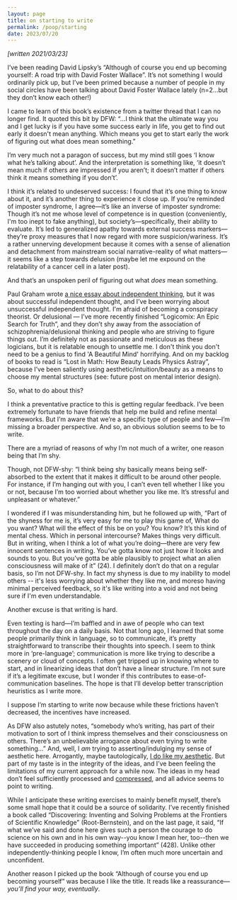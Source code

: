 ```yaml
---
layout: page
title: on starting to write
permalink: /poop/starting
date: 2023/07/20
---
```


_[written 2021/03/23]_

I’ve been reading David Lipsky’s “Although of course you end up becoming yourself: A road trip with David Foster Wallace”. It’s not something I would ordinarily pick up, but I’ve been primed because a number of people in my social circles have been talking about David Foster Wallace lately (n=2...but they don’t know each other!) 

I came to learn of this book’s existence from a twitter thread that I can no longer find. It quoted this bit by DFW: “…I think that the ultimate way you and I get lucky is if you have some success early in life, you get to find out early it doesn't mean anything. Which means you get to start early the work of figuring out what does mean something.” 

I’m very much not a paragon of success, but my mind still goes ‘I know what he’s talking about’. And the interpretation is something like, ‘it doesn’t mean much if others are impressed if you aren’t; it doesn’t matter if others think it means something if you don’t’. 

I think it’s related to undeserved success: I found that it’s one thing to know about it, and it’s another thing to experience it close up. If you’re reminded of imposter syndrome, I agree—it’s like an inverse of imposter syndrome: Though it’s not me whose level of competence is in question (conveniently, I'm too inept to fake anything), but society’s—specifically, their ability to evaluate. It’s led to generalized apathy towards external success markers—they’re proxy measures that I now regard with more suspicion/wariness. It’s a rather unnerving development because it comes with a sense of alienation and detachment from mainstream social narrative-reality of what matters—it seems like a step towards delusion (maybe let me expound on the relatability of a cancer cell in a later post).

And that’s an unspoken peril of figuring out what _does_ mean something. 

Paul Graham wrote [a nice essay about independent thinking](http://www.paulgraham.com/think.html), but it was about successful independent thought, and I’ve been worrying about unsuccessful independent thought. I'm afraid of becoming a conspiracy theorist. Or delusional — I’ve more recently finished “Logicomix: An Epic Search for Truth”, and they don’t shy away from the association of schizophrenia/delusional thinking and people who are striving to figure things out. I’m definitely not as passionate and meticulous as these logicians, but it is relatable enough to unsettle me. I don't think you don't need to be a genius to find 'A Beautiful Mind' horrifying. And on my backlog of books to read is “Lost in Math: How Beauty Leads Physics Astray”, because I’ve been saliently using aesthetic/intuition/beauty as a means to choose my mental structures (see: future post on mental interior design).

So, what to do about this? 

I think a preventative practice to this is getting regular feedback. I’ve been extremely fortunate to have friends that help me build and refine mental frameworks. But I’m aware that we’re a specific type of people and few—I’m missing a broader perspective. And so, an obvious solution seems to be to write. 

There are a myriad of reasons of why I’m not much of a writer, one reason being that I’m shy. 

Though, not DFW-shy: “I think being shy basically means being self-absorbed to the extent that it makes it difficult to be around other people. For instance, if I’m hanging out with you, I can’t even tell whether I like you or not, because I’m too worried about whether you like me. It’s stressful and unpleasant or whatever.” 

I wondered if I was misunderstanding him, but he followed up with,  “Part of the shyness for me is, it’s very easy for me to play this game of, What do you want? What will the effect of this be on you? You know? It’s this kind of mental chess. Which in personal intercourse? Makes things very difficult. But in writing, when I think a lot of what you’re doing—there are very few innocent sentences in writing. You’ve gotta know not just how it looks and sounds to you. But you’ve gotta be able plausibly to project what an alien consciousness will make of it” (24). I definitely don’t do that on a regular basis, so I’m not DFW-shy. In fact my shyness is due to my inability to model others -- it's less worrying about whether they like me, and moreso having minimal perceived feedback, so it's like writing into a void and not being sure if I'm even understandable. 

Another excuse is that writing is hard. 

Even texting is hard—I’m baffled and in awe of people who can text throughout the day on a daily basis. Not that long ago, I learned that some people primarily think in language, so to communicate, it’s pretty straightforward to transcribe their thoughts into speech. I seem to think more in ‘pre-language’; communication is more like trying to describe a scenery or cloud of concepts. I often get tripped up in knowing where to start, and in linearizing ideas that don’t have a linear structure. I’m not sure if it’s a legitimate excuse, but I wonder if this contributes to ease-of-communication baselines. The hope is that I’ll develop better transcription heuristics as I write more.

I suppose I’m starting to write now because while these frictions haven’t decreased, the incentives have increased. 

As DFW also astutely notes, “somebody who’s writing, has part of their motivation to sort of I think impress themselves and their consciousness on others. There’s an unbelievable arrogance about even trying to write something…” And, well, I _am_ trying to asserting/indulging my sense of aesthetic here. Arrogantly, maybe tautologically, [I do like my aesthetic](https://dll110.github.io/eat/). But part of my taste is in the integrity of the ideas, and I’ve been feeling the limitations of my current approach for a while now. The ideas in my head don’t feel sufficiently processed and [compressed](https://dll110.github.io/poop/forgetfully.html), and all advice seems to point to writing.

While I anticipate these writing exercises to mainly benefit myself, there’s some small hope that it could be a source of solidarity. I’ve recently finished a book called “Discovering: Inventing and Solving Problems at the Frontiers of Scientific Knowledge” (Root-Bernstein), and on the last page, it said, “If what we’ve said and done here gives such a person the courage to do science on his own and in his own way--you know I mean her, too--then we have succeeded in producing something important” (428). Unlike other independently-thinking people I know, I’m often much more uncertain and unconfident. 

Another reason I picked up the book “Although of course you end up becoming yourself” was because I like the title. It reads like a reassurance—_you’ll find your way, eventually_. 